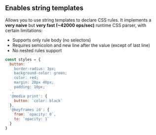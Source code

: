 ## Enables string templates

Allows you to use string templates to declare CSS rules. It implements a **very naive** but **very fast (~42000 ops/sec)** runtime CSS parser, with certain limitations:

- Supports only rule body (no selectors)
- Requires semicolon and new line after the value (except of last line)
- No nested rules support

```js
const styles = {
  button: `
    border-radius: 3px;
    background-color: green;
    color: red;
    margin: 20px 40px;
    padding: 10px;
  `,
  '@media print': {
    button: `color: black`
  },
  '@keyframes id': {
    from: `opacity: 0`,
    to: `opacity: 1`
  }
}
```
